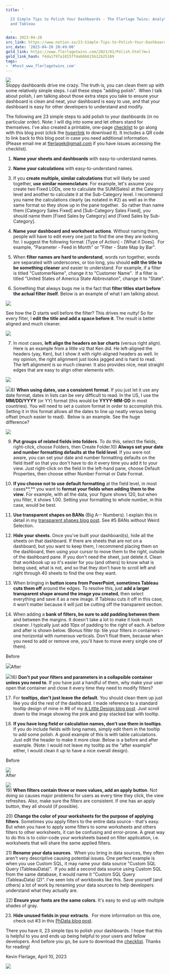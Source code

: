 ```yaml
---
title: '

  23 Simple Tips to Polish Your Dashboards - The Flerlage Twins: Analytics, Data Visualization,
  and Tableau

  '
date: 2023-04-20
src_link: https://www.notion.so/23-Simple-Tips-to-Polish-Your-Dashboards-b13f5eae24cc406e949c9880748827ec
src_date: '2023-04-20 20:49:00'
gold_link: https://www.flerlagetwins.com/2023/01/Polish.html?m=1
gold_link_hash: f4da1797a1815ff4ab6b615b12b25189
tags:
- '#host_www_flerlagetwins_com'
---
```



[![](https://blogger.googleusercontent.com/img/b/R29vZ2xl/AVvXsEgsdPv1vTDBnMmSKBnsKw1UXklqptwdyp7F1jI8pgOp_xABTKkmoj61nMseUm4PJ3_vvrz5_e_4fbtGcH8RlbNCJ3n5_e-GLd54_knWuzGvhzgpIdFRKY23sffcfetMc4wAQX23OqbsL1pzW9GOdfQVjevDyld8EbgcpgPdZg4sbQ_uYaqAYSkWtDc7aQ/s16000/image.png)](https://blogger.googleusercontent.com/img/b/R29vZ2xl/AVvXsEgsdPv1vTDBnMmSKBnsKw1UXklqptwdyp7F1jI8pgOp_xABTKkmoj61nMseUm4PJ3_vvrz5_e_4fbtGcH8RlbNCJ3n5_e-GLd54_knWuzGvhzgpIdFRKY23sffcfetMc4wAQX23OqbsL1pzW9GOdfQVjevDyld8EbgcpgPdZg4sbQ_uYaqAYSkWtDc7aQ/s1600/image.png)  
Sloppy dashboards drive me crazy. The truth is, you can clean them up with some relatively simple steps. I call these steps "adding polish".  When I talk about polish, I am talking about those extra steps you take to ensure your dashboard is clean and neat, your dashboard is easy to use, and that your dashboard is easy for other developers to understand and modify. 

The following are 23 simple steps to add polish to your dashboards (in no particular order). Note: I will dig into some and let others stand for themselves. I've also created a printable, one-page [checklist](https://drive.google.com/uc?export=download&id=1lBUZ5BdNdoKhvXoyABp5782HZfdTrvqs) to go along with this blog post (click the [hyperlink](https://drive.google.com/uc?export=download&id=1lBUZ5BdNdoKhvXoyABp5782HZfdTrvqs) to download it). It includes a QR code to link back to this blog post in case you need additional information. (Please email me at flerlagek@gmail.com if you have issues accessing the checklist).  

1) **Name your sheets and dashboards** with easy-to-understand names.

2) **Name your calculations** with easy-to-understand names.

3) If you **create multiple, similar calculations** that will likely be used together, **use similar nomenclature**. For example, let's assume you create two Fixed LODs, one to calculate the SUM(Sales) at the Category level and another to calculate it at the Sub-Category level. I recommend you name the calculations clearly (as notated in #2) as well as in the same format so they show up in the pane together.  So rather than name them [Category Sales Fixed] and [Sub-Category Sales Fixed], you should name them [Fixed Sales by Category] and [Fixed Sales by Sub-Category].

4) **Name your dashboard and worksheet actions**. Without naming them, people will have to edit every one just to find the one they are looking for. I suggest the following format: [Type of Action] - [What it Does].  For example, "Parameter - Feed in Month" or "Filter - State Map by Bar".

5) When **filter names are hard to understand**, words run together, words are separated with underscores, or too long, you should **edit the title to be something cleaner** and easier to understand. For example, if a filter is titled "CustomerName", change it to "Customer Name".  If a filter is titled "United States of America State Abbreviation", change it to "State".

6) Something that always bugs me is the fact that **filter titles start before the actual filter itself**. Below is an example of what I am talking about.  

![](https://blogger.googleusercontent.com/img/b/R29vZ2xl/AVvXsEhKvSHlQylUKqe3Awbk1QrqGh4VxXLvjsjkb4pDEZiVFO5KIsBDW1OASUkHHtWaKOqVDyRMJYKI-NOZiHcdL_-hG7ZPgrSWE8DJXfamkoFTYQkStGgMPoTV11Bu5ApKqHhD4mnxzJByjqaypy-gLVrF_6pgSHOZM-yN1VCS8rLUHZxQrbvz4yQfzWFZ8Q/s16000/Filter%20Title%20Space.PNG)  
  
See how the D starts well before the filter? This drives me nutty! So for every filter, I **edit the title and add a space before it**. The result is better aligned and much cleaner.

![](https://blogger.googleusercontent.com/img/b/R29vZ2xl/AVvXsEg69CtAShR9Tloog4f9uWeh8DiFopPuxTUdWhqdpHjfDBHPiO7AgUoQWD3zqOnMIvGdDADwvIoRgMlEC2h1f_km3fouzqKXSBr-Lo0JwJi2FgKfSYTBEehX40y-WOCviiUhkj2FjJxEjmNe5CJfZNKuSjLda_QP41KrR9xZyflVRUMUoc2erQ5lEm9COQ/s16000/Filter%20Title%20Space%202.PNG)  
  
7) In most cases, **left align the headers on bar charts** (versus right align). Here is an example from a little viz that Ken did. He left-aligned the headers (yay, Ken), but I show it with right-aligned headers as well. In my opinion, the right alignment just looks jagged and is hard to read. The left alignment is so much cleaner. It also provides nice, neat straight edges that are easy to align other elements with.

![](https://blogger.googleusercontent.com/img/b/R29vZ2xl/AVvXsEhFCYxhtpLj_a-68TNEml6qeB55VmdQYslPzYVc0V-aOjWSJHese55L9NuCeg4Cc8Sz-d_aBq3-RVGyik-jXmpXT__gHdN-dQYsVdceLJ6cUdk6tEhMM1K8vApSjbQfkRnWGcSsw23aqd_1zfdkqg7lr4MWorQ8jQy4dbXr-KclCS4Rxj7vwSBGCkdq2w/s16000/Bar%20-%20Right%20Align.png)  
  
![](https://blogger.googleusercontent.com/img/b/R29vZ2xl/AVvXsEgvMzVJ1v-SndiklhLyrnliH55CvbSqb8ARNEDavsIwXdfHmy2ew3PzAkQgh63FEXoDRmokeurebnJhzEbiKv26yhj9DYf2TqUfWGkj8ycPtT9A9VSsMt6JnjtlQTJmwFPmRuc6qxiP0sdK1ygVnl4wUzf4bYpg6J9F_hUU8vfjrCb4VJ0QF46DYNUMIQ/s16000/Bar%20-%20Left%20Align.png)8) **When using dates, use a consistent format**. If you just let it use any date format, dates in lists can be very difficult to read. In the US, I use the **MM/DD/YYYY** (or YY) format (this would be **YYYY-MM-DD** in most countries). You will need to set a custom format in order to accomplish this. Setting it in this format allows all the dates to line up neatly versus being offset (much easier to read).  Below is an example. See the huge difference?

![](https://blogger.googleusercontent.com/img/b/R29vZ2xl/AVvXsEiEy4w4PEB9Zxdd8aQ3QjmnOpVLF07CVfCankaNHZzBRzmcqcBtbaiScHtMEvsyH7im0Qw0_AaspY4FjymwKkoCOWrStdAI__QhI7Uqv64miy-rZPRsQv2ZitlD2ygM_rjAg2q9Ub2BhfexwHdGVQx8CnQbaM6fauMSzPmlF8GxqW8RaSnCymqZzA3vRQ/s16000/Date%20Format.PNG)  
  
  
9) **Put groups of related fields into folders**. To do this, select the fields, right-click, choose Folders, then Create Folder.10) **Always set your date and number formatting defaults at the field level**. If you were not aware, you can set your date and number formatting defaults on the field itself so that you don't have to do it every time you add it to your view. Just right-click on the field in the left-hand pane, choose Default Properties, then choose either Number Format or Date Format.

11) **If you choose not to use default** **formatting** at the field level, in most cases**,** you want to **format your fields when adding them to the view**. For example, with all the data, your figure shows 120, but when you filter, it shows 1.00. Setting your formatting to whole number, in this case, would be best.

12) **Use transparent shapes on BANs** (Big A-- Numbers). I explain this in detail in my [transparent shapes blog post](https://www.flerlagetwins.com/2020/07/14-use-cases-for-transparent-shapes.html). See #5 BANs without Weird Selection.

13) **Hide your sheets**. Once you've built your dashboard(s), hide all the sheets on that dashboard. If there are sheets that are not on a dashboard, but you want to keep them, I recommend placing them on the dashboard, then using your cursor to move them to the right, outside of the dashboard pane. If you don't need the sheet, just delete it. Clean that workbook up so it's easier for you (and others) to know what is being used, what is not, and so that they don't have to scroll left and right through 40 sheets to find the one they want.

14) When bringing in **button icons from PowerPoint, sometimes Tableau cuts them off** around the edges. To resolve this, just **add a larger transparent shape around the image you created**, then select everything and save it as a new image. If Tableau cuts it off in this case, it won't matter because it will just be cutting off the transparent section.

15) When adding a **bank of filters, be sure to add padding between them** and between the margins. It doesn't take a lot to make it look much cleaner. I typically just add 10px of padding to the right of each. A before and after is shown below. (Bonus filter tip: tile your filters in containers - one horizontal with numerous verticals. Don't float them, because when you need to add or remove one, you'll have to move every single one of them).

Before

![](https://blogger.googleusercontent.com/img/b/R29vZ2xl/AVvXsEgDA7c1Dg9Wr-7ajL6NSOxrIshb5iY4ag2IXrzUJGAYwo0tEYtkejRikriJs2wKlBNk4t6t0uMKiO0ApFvQCR3JAlP7dhaSyuxJ9tHm-Zy1xtn0GVA2f0ikEwqThXrngs2u5sMMjb5yLXe6cZDpw8ad0HL7X55Io_QVCmKYOKqqo5yALNuFtuttzgIL6A/s16000/Filter%20Padding%201.PNG)After

![](https://blogger.googleusercontent.com/img/b/R29vZ2xl/AVvXsEiR2oAsfJ9UcvyyZ9cqUQJL3meKvjTgirWMLcVMQKmL5_6GfJ_IcgCFPYnTsEY5kVkhzNLBZtfbB_wKQP7cwtf7QL5lKRsOnHDnnwVXSSzv3OgrqxJSpUJe8PD_mHXa3y18QIa6EKRcgF8iIv_mo-OROqFtexy-Y83sGmNrAmk_1cMK8H4YlqvjU_31sw/s16000/Filter%20Padding%202.PNG)16) **Don't put your filters and parameters in a collapsible container unless you need to**. If you have just a handful of them, why make your user open that container and close it every time they need to modify filters?

17) For **tooltips, don't just leave the default**. You should clean them up just like you did the rest of the dashboard. I made reference to a standard tooltip design of mine in #6 of my [A Little Design blog post](https://www.flerlagetwins.com/2021/07/a-little-design-makes-world-of.html). Just scroll down to the image showing the pink and gray stacked bar with tooltip.

18) **If you have long field or calculation names, don't use them in tooltips**. If you do include fields with long names, simply edit them in the tooltip to add some polish. A good example of this is with table calculations. Just edit the header to make it more clear. Below is a before and after example. (Note: I would not leave my tooltip as the "after example" either, I would clean it up to have a nice overall design).

Before

![](https://blogger.googleusercontent.com/img/b/R29vZ2xl/AVvXsEiX6w0d98ZHwZ5HT-uhQBFYBbDYy2bZdU72a3pbYwmnoyMPqKJTdousujG6o22Fhr6rzGueCFzh9CghCwhsFBIxttmzqaL_bZPbqeIHlu85SvgbS_VSC7usbea-YjEblCg9Zq3bSIk1_ai6BieSKcYXl9nRMDMsICY_ZLcR8oI7mck4oynDX2Z5nVXjLg/s16000/Tooltip%20Long%20Names.png)  
After

![](https://blogger.googleusercontent.com/img/b/R29vZ2xl/AVvXsEgR25DamW0MiqHb50kCkD3X0aV9W2tVj3MrreTt_nBesTNwTW-O6fUUtBLjkZvcjIK_xfuBqzH1c3XciuphlPnZhB7GtbmmO_EKQV6fDY7IKNuJftsG_SwKzHQv0vuhdtN4L5tDjnGQlAFj3Y5mmEZ5UX_4TAn-mXbwAHXysQhP9sfUqNi1Wu-IKGud3A/s16000/Tooltip%20Long%20Names%202.png)  
19) **When filters contain three or more values, add an apply button**. Not doing so causes major problems for users as every time they click, the view refreshes. Also, make sure the filters are consistent. If one has an apply button, they all should (if possible).

20) **Change the color of your worksheets for the purpose of applying filters**. Sometimes you apply filters to the entire data source - that's easy. But when you have to apply some filters to some worksheets and others filters to other worksheets, it can be confusing and error-prone. A great way to do this is to color-code your worksheets based on filter application, i.e. worksheets that will share the same applied filters.

21) **Rename your data sources**.  When you bring in data sources, they often aren't very descriptive causing potential issues. One perfect example is when you use Custom SQL, it may name your data source "Custom SQL Query (TableauData)".  If you add a second data source using Custom SQL from the same database, it would name it "Custom SQL Query (TableauData) (2)". I've seen lots of workbooks like this. Save yourself (and others) a lot of work by renaming your data sources to help developers understand what they actually are.

22) **Ensure your fonts are the same colors**. It's easy to end up with multiple shades of gray.

23) **Hide unused fields in your extracts**.  For more information on this one, check out #3 in this [PhData blog post](https://www.phdata.io/blog/six-things-that-are-killing-your-dashboard-performance/).

There you have it, 23 simple tips to polish your dashboards. I hope that this is helpful to you and ends up being helpful to your users and fellow developers. And before you go, be sure to download the [checklist](https://drive.google.com/uc?export=download&id=1lBUZ5BdNdoKhvXoyABp5782HZfdTrvqs). Thanks for reading!

  
Kevin Flerlage, April 10, 2023

[![](https://blogger.googleusercontent.com/img/b/R29vZ2xl/AVvXsEiTshCvloXgv6Nk0bK_QErDoi_oCqShqCoxASnv8VP1J98NnmHy15z6rOa03WDxRrbLiHlXgY7rg9WQLE-z-zecuQFCIMax_XxTYS1fJ7zmBU2G4KUSPquZQO9FeFmc3JwwRFBKNpbgcFgfOHjMNVwlRU2-wyTADgr3RhBUDxJ6JRLJjKNxPYMlJ626TA/w400-h225/Moxy%20Ad%202.png)](https://www.moxyanalytics.com)